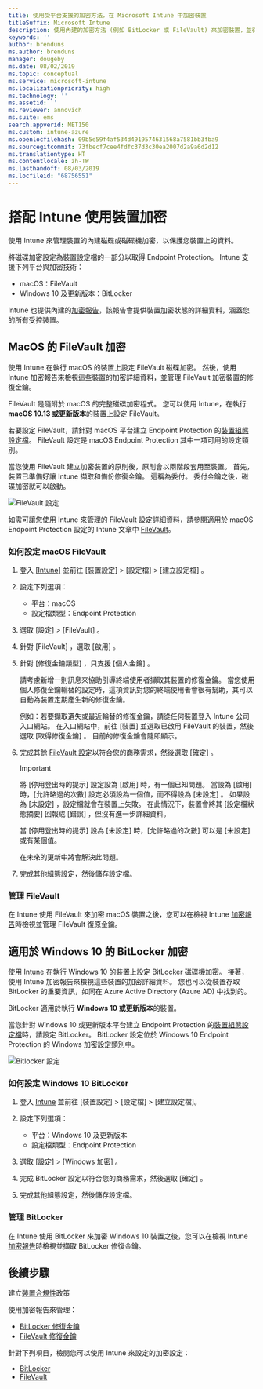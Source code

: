 ```yaml
---
title: 使用受平台支援的加密方法，在 Microsoft Intune 中加密裝置
titleSuffix: Microsoft Intune
description: 使用內建的加密方法 (例如 BitLocker 或 FileVault) 來加密裝置，並從 Intune 入口網站管理這些加密裝置的修復金鑰。
keywords: ''
author: brenduns
ms.author: brenduns
manager: dougeby
ms.date: 08/02/2019
ms.topic: conceptual
ms.service: microsoft-intune
ms.localizationpriority: high
ms.technology: ''
ms.assetid: ''
ms.reviewer: annovich
ms.suite: ems
search.appverid: MET150
ms.custom: intune-azure
ms.openlocfilehash: 09b5e59f4af534d4919574631568a7581bb3fba9
ms.sourcegitcommit: 73fbecf7cee4fdfc37d3c30ea2007d2a9a6d2d12
ms.translationtype: HT
ms.contentlocale: zh-TW
ms.lasthandoff: 08/03/2019
ms.locfileid: "68756551"
---
```

# <a name="use-device-encryption-with-intune"></a>搭配 Intune 使用裝置加密  

使用 Intune 來管理裝置的內建磁碟或磁碟機加密，以保護您裝置上的資料。  

將磁碟加密設定為裝置設定檔的一部分以取得 Endpoint Protection。 Intune 支援下列平台與加密技術：  
- macOS：FileVault   
- Windows 10 及更新版本：BitLocker  

Intune 也提供內建的[加密報告](encryption-monitor.md)，該報告會提供裝置加密狀態的詳細資料，涵蓋您的所有受控裝置。  

## <a name="filevault-encryption-for-macos"></a>MacOS 的 FileVault 加密  

使用 Intune 在執行 macOS 的裝置上設定 FileVault 磁碟加密。 然後，使用 Intune 加密報告來檢視這些裝置的加密詳細資料，並管理 FileVault 加密裝置的修復金鑰。  

FileVault 是隨附於 macOS 的完整磁碟加密程式。 您可以使用 Intune，在執行 **macOS 10.13 或更新版本**的裝置上設定 FileVault。  

若要設定 FileVault，請針對 macOS 平台建立 Endpoint Protection 的[裝置組態設定檔](device-profile-create.md)。 FileVault 設定是 macOS Endpoint Protection 其中一項可用的設定類別。  

當您使用 FileVault 建立加密裝置的原則後，原則會以兩階段套用至裝置。 首先，裝置已準備好讓 Intune 擷取和備份修復金鑰。 這稱為委付。 委付金鑰之後，磁碟加密就可以啟動。

![FileVault 設定](./media/encrypt-devices/filevault-settings.png)

如需可讓您使用 Intune 來管理的 FileVault 設定詳細資料，請參閱適用於 macOS Endpoint Protection 設定的 Intune 文章中 [FileVault](endpoint-protection-macos.md#filevault)。  

### <a name="how-to-configure-macos-filevault"></a>如何設定 macOS FileVault 

1. 登入 [[Intune]](https://go.microsoft.com/fwlink/?linkid=2090973) 並前往 [裝置設定]   > [設定檔]   > [建立設定檔]  。  

2. 設定下列選項：  

   - 平台：macOS  
   - 設定檔類型：Endpoint Protection  

3. 選取 [設定]   > [FileVault]  。  

4. 針對 [FileVault]  ，選取 [啟用]  。  

5. 針對 [修復金鑰類型]  ，只支援 [個人金鑰]  。  

   請考慮新增一則訊息來協助引導終端使用者擷取其裝置的修復金鑰。 當您使用個人修復金鑰輪替的設定時，這項資訊對您的終端使用者會很有幫助，其可以自動為裝置定期產生新的修復金鑰。  

   例如：若要擷取遺失或最近輪替的修復金鑰，請從任何裝置登入 Intune 公司入口網站。 在入口網站中，前往 [裝置]  並選取已啟用 FileVault 的裝置，然後選取 [取得修復金鑰]  。 目前的修復金鑰會隨即顯示。  

6. 完成其餘 [FileVault 設定](endpoint-protection-macos.md#filevault)以符合您的商務需求，然後選取 [確定]  。  

   > [!IMPORTANT]  
   > 將 [停用登出時的提示]  設定設為 [啟用]  時，有一個已知問題。 當設為 [啟用]  時，[允許略過的次數]  設定必須設為一個值，而不得設為 [未設定]  。 如果設為 [未設定]  ，設定檔就會在裝置上失敗。 在此情況下，裝置會將其 [設定檔狀態摘要]  回報成 [錯誤]  ，但沒有進一步詳細資料。
   > 
   > 當 [停用登出時的提示]  設為 [未設定]  時，[允許略過的次數]  可以是 [未設定]  或有某個值。  
   > 
   > 在未來的更新中將會解決此問題。 

7. 完成其他組態設定，然後儲存設定檔。  

### <a name="manage-filevault"></a>管理 FileVault  

在 Intune 使用 FileVault 來加密 macOS 裝置之後，您可以在檢視 Intune [加密報告](encryption-monitor.md)時檢視並管理 FileVault 復原金鑰。  

## <a name="bitlocker-encryption-for-windows-10"></a>適用於 Windows 10 的 BitLocker 加密  

使用 Intune 在執行 Windows 10 的裝置上設定 BitLocker 磁碟機加密。 接著，使用 Intune 加密報告來檢視這些裝置的加密詳細資料。 您也可以從裝置存取 BitLocker 的重要資訊，如同在 Azure Active Directory (Azure AD) 中找到的。  

BitLocker 適用於執行 **Windows 10 或更新版本**的裝置。  

當您針對 Windows 10 或更新版本平台建立 Endpoint Protection 的[裝置組態設定檔](device-profile-create.md)時，請設定 BitLocker。 BitLocker 設定位於 Windows 10 Endpoint Protection 的 Windows 加密設定類別中。    

![Bitlocker 設定](./media/encrypt-devices/bitlocker-settings.png) 

### <a name="how-to-configure-windows-10-bitlocker"></a>如何設定 Windows 10 BitLocker  

1. 登入 [Intune](https://go.microsoft.com/fwlink/?linkid=2090973) 並前往 [裝置設定] > [設定檔] > [建立設定檔]。  

2. 設定下列選項：  
   - 平台：Windows 10 及更新版本  
   - 設定檔類型：Endpoint Protection  

3. 選取 [設定]   > [Windows 加密]  。

4. 完成 BitLocker 設定以符合您的商務需求，然後選取 [確定]  。  

5. 完成其他組態設定，然後儲存設定檔。  

### <a name="manage-bitlocker"></a>管理 BitLocker  

在 Intune 使用 BitLocker 來加密 Windows 10 裝置之後，您可以在檢視 Intune [加密報告](encryption-monitor.md)時檢視並擷取 BitLocker 修復金鑰。  

## <a name="next-steps"></a>後續步驟  

建立[裝置合規性](compliance-policy-create-windows.md)政策  

使用加密報告來管理：  
- [BitLocker 修復金鑰](encryption-monitor.md#bitlocker-recovery-keys)
- [FileVault 修復金鑰](encryption-monitor.md#filevault-recovery-keys)

針對下列項目，檢閱您可以使用 Intune 來設定的加密設定：  
- [BitLocker](endpoint-protection-windows-10.md#windows-encryption)  
- [FileVault](endpoint-protection-macos.md#filevault)  
 
 
